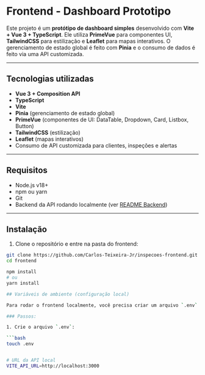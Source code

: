 # Frontend - Dashboard Prototipo

Este projeto é um **protótipo de dashboard simples** desenvolvido com **Vite + Vue 3 + TypeScript**. Ele utiliza **PrimeVue** para componentes UI, **TailwindCSS** para estilização e **Leaflet** para mapas interativos. O gerenciamento de estado global é feito com **Pinia** e o consumo de dados é feito via uma API customizada.

---

## Tecnologias utilizadas

- **Vue 3 + Composition API**
- **TypeScript**
- **Vite**
- **Pinia** (gerenciamento de estado global)
- **PrimeVue** (componentes de UI: DataTable, Dropdown, Card, Listbox, Button)
- **TailwindCSS** (estilização)
- **Leaflet** (mapas interativos)
- Consumo de API customizada para clientes, inspeções e alertas

---

## Requisitos

- Node.js v18+
- npm ou yarn
- Git
- Backend da API rodando localmente (ver [README Backend](../backend/README.md))

---

## Instalação

1. Clone o repositório e entre na pasta do frontend:

```bash
git clone https://github.com/Carlos-Teixeira-Jr/inspecoes-frontend.git
cd frontend

npm install
# ou
yarn install

## Variáveis de ambiente (configuração local)

Para rodar o frontend localmente, você precisa criar um arquivo `.env` na raiz do projeto. Esse arquivo indica a URL da API que o frontend vai consumir.

### Passos:

1. Crie o arquivo `.env`:

```bash
touch .env


# URL da API local
VITE_API_URL=http://localhost:3000
